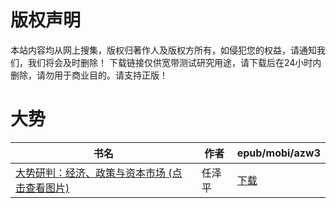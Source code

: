 # 版权声明

本站内容均从网上搜集，版权归著作人及版权方所有，如侵犯您的权益，请通知我们，我们将会及时删除！ 下载链接仅供宽带测试研究用途，请下载后在24小时内删除，请勿用于商业目的。请支持正版！

# 大势

| 书名 | 作者 | epub/mobi/azw3 |
| --- | --- | --- |
| [大势研判：经济、政策与资本市场 (点击查看图片)](https://www.dushupai.com/attachment/2024/06/02/3fae7901b9123ea1.jpg) | 任泽平 | [下载](https://url89.ctfile.com/f/31084289-1357010359-8da2eb?p=8866) |
